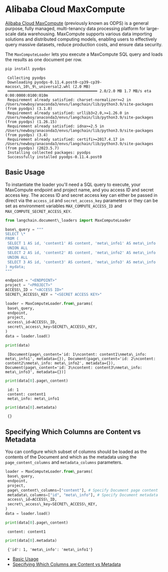 # Alibaba Cloud MaxCompute

[Alibaba Cloud MaxCompute](https://www.alibabacloud.com/product/maxcompute) (previously known as ODPS) is a general purpose, fully managed, multi-tenancy data processing platform for large-scale data warehousing. MaxCompute supports various data importing solutions and distributed computing models, enabling users to effectively query massive datasets, reduce production costs, and ensure data security.

The `MaxComputeLoader` lets you execute a MaxCompute SQL query and loads the results as one document per row.

```bash
pip install pyodps  

```

```text
 Collecting pyodps  
 Downloading pyodps-0.11.4.post0-cp39-cp39-macosx\_10\_9\_universal2.whl (2.0 MB)  
 ━━━━━━━━━━━━━━━━━━━━━━━━━━━━━━━━━━━━━━━━ 2.0/2.0 MB 1.7 MB/s eta 0:00:0000:0100:010m  
 Requirement already satisfied: charset-normalizer>=2 in /Users/newboy/anaconda3/envs/langchain/lib/python3.9/site-packages (from pyodps) (3.1.0)  
 Requirement already satisfied: urllib3<2.0,>=1.26.0 in /Users/newboy/anaconda3/envs/langchain/lib/python3.9/site-packages (from pyodps) (1.26.15)  
 Requirement already satisfied: idna>=2.5 in /Users/newboy/anaconda3/envs/langchain/lib/python3.9/site-packages (from pyodps) (3.4)  
 Requirement already satisfied: certifi>=2017.4.17 in /Users/newboy/anaconda3/envs/langchain/lib/python3.9/site-packages (from pyodps) (2023.5.7)  
 Installing collected packages: pyodps  
 Successfully installed pyodps-0.11.4.post0  

```

## Basic Usage[​](#basic-usage "Direct link to Basic Usage")

To instantiate the loader you'll need a SQL query to execute, your MaxCompute endpoint and project name, and you access ID and secret access key. The access ID and secret access key can either be passed in direct via the `access_id` and `secret_access_key` parameters or they can be set as environment variables `MAX_COMPUTE_ACCESS_ID` and `MAX_COMPUTE_SECRET_ACCESS_KEY`.

```python
from langchain.document\_loaders import MaxComputeLoader  

```

```python
base\_query = """  
SELECT \*  
FROM (  
 SELECT 1 AS id, 'content1' AS content, 'meta\_info1' AS meta\_info  
 UNION ALL  
 SELECT 2 AS id, 'content2' AS content, 'meta\_info2' AS meta\_info  
 UNION ALL  
 SELECT 3 AS id, 'content3' AS content, 'meta\_info3' AS meta\_info  
) mydata;  
"""  

```

```python
endpoint = "<ENDPOINT>"  
project = "<PROJECT>"  
ACCESS\_ID = "<ACCESS ID>"  
SECRET\_ACCESS\_KEY = "<SECRET ACCESS KEY>"  

```

```python
loader = MaxComputeLoader.from\_params(  
 base\_query,  
 endpoint,  
 project,  
 access\_id=ACCESS\_ID,  
 secret\_access\_key=SECRET\_ACCESS\_KEY,  
)  
data = loader.load()  

```

```python
print(data)  

```

```text
 [Document(page\_content='id: 1\ncontent: content1\nmeta\_info: meta\_info1', metadata={}), Document(page\_content='id: 2\ncontent: content2\nmeta\_info: meta\_info2', metadata={}), Document(page\_content='id: 3\ncontent: content3\nmeta\_info: meta\_info3', metadata={})]  

```

```python
print(data[0].page\_content)  

```

```text
 id: 1  
 content: content1  
 meta\_info: meta\_info1  

```

```python
print(data[0].metadata)  

```

```text
 {}  

```

## Specifying Which Columns are Content vs Metadata[​](#specifying-which-columns-are-content-vs-metadata "Direct link to Specifying Which Columns are Content vs Metadata")

You can configure which subset of columns should be loaded as the contents of the Document and which as the metadata using the `page_content_columns` and `metadata_columns` parameters.

```python
loader = MaxComputeLoader.from\_params(  
 base\_query,  
 endpoint,  
 project,  
 page\_content\_columns=["content"], # Specify Document page content  
 metadata\_columns=["id", "meta\_info"], # Specify Document metadata  
 access\_id=ACCESS\_ID,  
 secret\_access\_key=SECRET\_ACCESS\_KEY,  
)  
data = loader.load()  

```

```python
print(data[0].page\_content)  

```

```text
 content: content1  

```

```python
print(data[0].metadata)  

```

```text
 {'id': 1, 'meta\_info': 'meta\_info1'}  

```

- [Basic Usage](#basic-usage)
- [Specifying Which Columns are Content vs Metadata](#specifying-which-columns-are-content-vs-metadata)
